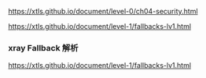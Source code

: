 
https://xtls.github.io/document/level-0/ch04-security.html

https://xtls.github.io/document/level-1/fallbacks-lv1.html

### xray Fallback 解析

https://xtls.github.io/document/level-1/fallbacks-lv1.html